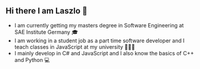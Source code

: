 ## Hi there I am Laszlo 👋

- I am currently getting my masters degree in Software Engineering at SAE Institute Germany 🎓
- I am working in a student job as a part time software developer and I teach classes in JavaScript at my university 👨🏽‍💻
- I mainly develop in C# and JavaScript and I also know the basics of C++ and Python 💻

<!--
**Laszlu/Laszlu** is a ✨ _special_ ✨ repository because its `README.md` (this file) appears on your GitHub profile.

Here are some ideas to get you started:

- 🔭 I’m currently working on ...
- 🌱 I’m currently learning ...
- 👯 I’m looking to collaborate on ...
- 🤔 I’m looking for help with ...
- 💬 Ask me about ...
- 📫 How to reach me: ...
- 😄 Pronouns: ...
- ⚡ Fun fact: ...
-->
